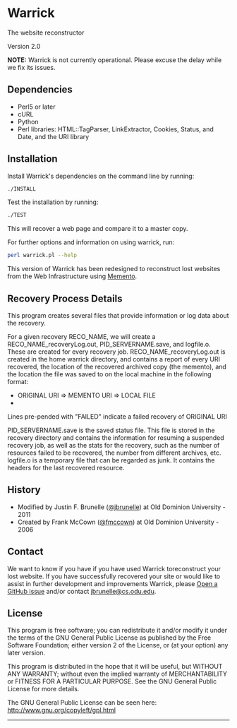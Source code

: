 # Warrick
The website reconstructor

Version 2.0

**NOTE:** Warrick is not currently operational. Please excuse the delay while we fix its issues.

## Dependencies 
* Perl5 or later
* cURL
* Python
* Perl libraries: HTML::TagParser, LinkExtractor, Cookies, Status, and Date, and the URI library

## Installation
Install Warrick's dependencies on the command line by running:

```sh
./INSTALL
```

Test the installation by running:

```sh
./TEST
```

This will recover a web page and compare it to a master copy.

For further options and information on using warrick, run:

```sh
perl warrick.pl --help
```

This version of Warrick has been redesigned to reconstruct lost
websites from the Web Infrastructure using [Memento](http://www.mementoweb.org/).

## Recovery Process Details

This program creates several files that provide information or log data about the recovery. 

For a given recovery RECO_NAME, we will create a RECO_NAME_recoveryLog.out, PID_SERVERNAME.save,
and logfile.o. These are created for every recovery job. RECO_NAME_recoveryLog.out is created in the home warrick directory, and contains a report of every URI recovered, the location of the recovered archived copy (the memento), and  the location the file was saved to on the local machine in the following format:
* ORIGINAL URI => MEMENTO URI => LOCAL FILE
* 
Lines pre-pended with "FAILED" indicate a failed recovery of ORIGINAL URI

PID_SERVERNAME.save is the saved status file. This file is stored in the recovery directory and contains the information for resuming a suspended recovery job, as well as the stats for the recovery, such as the number of resources failed to be recovered, the number from different archives, etc. logfile.o is a temporary file that can be regarded as junk. It contains the headers for the last recovered resource.

## History 

* Modified by Justin F. Brunelle ([@jbrunelle](https://github.com/jfbrunelle)) at Old Dominion University - 2011
* Created by Frank McCown ([@fmccown](https://github.com/fmccown)) at Old Dominion University - 2006

## Contact 

We want to know if you have if you have used Warrick toreconstruct your lost website. If you have successfully recovered your site or  would like to assist in further development and improvements Warrick, please [Open a GitHub issue](https://github.com/oduwsdl/warrick/issues/new) and/or contact jbrunelle@cs.odu.edu.

## License

This program is free software; you can redistribute it and/or
modify it under the terms of the GNU General Public License
as published by the Free Software Foundation; either version 2
of the License, or (at your option) any later version.

This program is distributed in the hope that it will be useful,
but WITHOUT ANY WARRANTY; without even the implied warranty of
MERCHANTABILITY or FITNESS FOR A PARTICULAR PURPOSE.  See the
GNU General Public License for more details.

The GNU General Public License can be seen here:
http://www.gnu.org/copyleft/gpl.html

-----------------------------------------------------------

